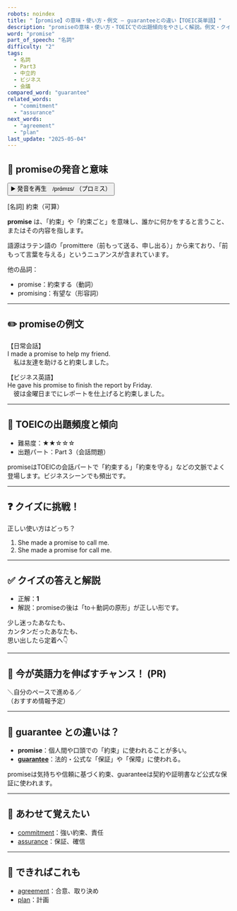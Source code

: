 ```yaml
---
robots: noindex
title: "【promise】の意味・使い方・例文 ― guaranteeとの違い【TOEIC英単語】"
description: "promiseの意味・使い方・TOEICでの出題傾向をやさしく解説。例文・クイズ付きでguaranteeとの違いもわかりやすく学べます。"
word: "promise"
part_of_speech: "名詞"
difficulty: "2"
tags:
  - 名詞
  - Part3
  - 中立的
  - ビジネス
  - 会議
compared_word: "guarantee"
related_words:
  - "commitment"
  - "assurance"
next_words:
  - "agreement"
  - "plan"
last_update: "2025-05-04"
---
```


## 🔰 promiseの発音と意味

<button class="play-audio" onclick="playTTS('promise')">
  <span class="play-audio-main">
    ▶️ 発音を再生　/prɑ́mɪs/
  </span>
  <span class="play-audio-sub">
    （プロミス）
  </span>
</button>

[名詞] 約束（可算）

**promise** は、「約束」や「約束ごと」を意味し、誰かに何かをすると言うこと、またはその内容を指します。

語源はラテン語の「promittere（前もって送る、申し出る）」から来ており、「前もって言葉を与える」というニュアンスが含まれています。

他の品詞：  
- promise：約束する（動詞）
- promising：有望な（形容詞）

---

## ✏️ promiseの例文

【日常会話】  
I made a promise to help my friend.  
　私は友達を助けると約束しました。

【ビジネス英語】  
He gave his promise to finish the report by Friday.  
　彼は金曜日までにレポートを仕上げると約束しました。

---

## 🎯 TOEICの出題頻度と傾向

- 難易度：★★☆☆☆
- 出題パート：Part 3（会話問題）

promiseはTOEICの会話パートで「約束する」「約束を守る」などの文脈でよく登場します。ビジネスシーンでも頻出です。

---

## ❓ クイズに挑戦！

正しい使い方はどっち？

1. She made a promise to call me.
2. She made a promise for call me.

---

## ✅ クイズの答えと解説

- 正解：**1**
- 解説：promiseの後は「to＋動詞の原形」が正しい形です。

少し迷ったあなたも、  
カンタンだったあなたも、  
思い出したら定着へ👇️

---

## 🚀 今が英語力を伸ばすチャンス！ (PR)

<div class="info-center">
＼自分のペースで進める／<br>  
（おすすめ情報予定）
</div>

---

## 🤔  guarantee との違いは？

- **promise**：個人間や口頭での「約束」に使われることが多い。
- **[guarantee](/guarantee)**：法的・公式な「保証」や「保障」に使われる。

promiseは気持ちや信頼に基づく約束、guaranteeは契約や証明書など公式な保証に使われます。

---

## 🧩 あわせて覚えたい

- [commitment](/commitment)：強い約束、責任
- [assurance](/assurance)：保証、確信

---

## 📖 できればこれも

- [agreement](/agreement)：合意、取り決め
- [plan](/plan)：計画

<!-- cvid: aid12_bid43 -->
